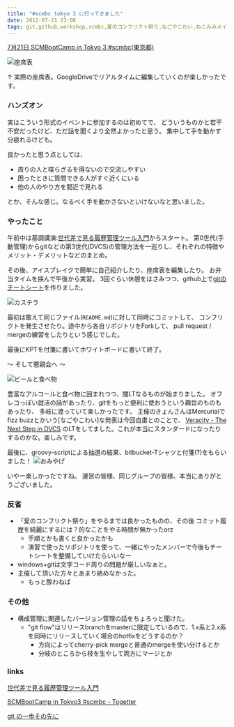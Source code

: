 ```yaml
---
title: "#scmbc tokyo 3 に行ってきました"
date: 2012-07-21 23:08
tags: git,github,workshop,scmbc,夏のコンフリクト祭り,なごやこわい,ねこみみメイド,うさみみエンジニア
---
```

[7月21日 SCMBootCamp in Tokyo 3 #scmbc(東京都)](http://kokucheese.com/event/index/42642/)

![座席表](https://lh4.googleusercontent.com/-HUE7jfc_yUk/UAq8jeG0K7I/AAAAAAAADbo/FJKWSiX5MtQ/w594-h497-k/SCMBootCampinTokyo3.png)

↑ 実際の座席表。GoogleDriveでリアルタイムに編集していくのが楽しかったです。


### ハンズオン
実はこういう形式のイベントに参加するのは初めてで、
どういうものかと若干不安だったけど、ただ話を聞くより全然よかったと思う。
集中して手を動かす分疲れるけども。

良かったと思う点としては、

- 周りの人と喋らざるを得ないので交流しやすい
- 困ったときに質問できる人がすぐ近くにいる
- 他の人のやり方を間近で見れる

とか、そんな感じ。なるべく手を動かさないといけないなと思いました。


### やったこと
午前中は基調講演:[世代差で見る履歴管理ツール入門](http://www.lares.dti.ne.jp/~foozy/fujiguruma/scm/scmbc-201207/speech.html)からスタート。
第0世代(手動管理)からgitなどの第3世代(DVCS)の管理方法を一巡りし、それぞれの特徴や
メリット・デメリットなどのまとめ。

その後、アイスブレイクで簡単に自己紹介したり、座席表を編集したり。
お弁当タイムを挟んで午後から実習。
3回ぐらい休憩をはさみつつ、github上で[gitのチートシート](https://github.com/STAR-ZERO/necomimi)を作りました。

![カステラ](https://lh4.googleusercontent.com/-WlWKUIeW7HI/UAqurhRSWPI/AAAAAAAADYw/3bjdYdTGLIc/s807/IMG_20120721_162728.jpg)

最初は敢えて同じファイル(`README.md`)に対して同時にコミットして、
コンフリクトを発生させたり。途中から各自リポジトリをForkして、
pull request / mergeの練習をしたりという感じでした。

最後にKPTを付箋に書いてホワイトボードに書いて終了。

〜 そして懇親会へ 〜

![ビールと食べ物](https://lh4.googleusercontent.com/-QTgh6Jzhptw/UAquwh5ektI/AAAAAAAADY4/0cykiGzrmrQ/s807/IMG_20120721_191356.jpg)

豊富なアルコールと食べ物に囲まれつつ、闇LTなるものが始まりました。
オフレコっぽい就活の話があったり、gitをもっと便利に使おうという趣旨のものもあったり、
多岐に渡っていて楽しかったです。
主催のきょんさんはMercurialでfizz buzzとかいう[なごやこわい]な発表は今回自粛とのことで、
[Veracity - The Next Step in DVCS](http://veracity-scm.com/)
のLTをしてました。これが本当にスタンダードになったりするのかな。楽しみです。



最後に、groovy-scriptによる抽選の結果、bitbucket-Tシャツと付箋(?)をもらいました！
![おみやげ](https://lh6.googleusercontent.com/-tu5WItm8i8Q/UAqvoqHi4ZI/AAAAAAAADbU/tVF5Ze8r_oM/s605/IMG_20120721_210946.jpg)

いやー楽しかったですね。
運営の皆様、同じグループの皆様、本当にありがとうございました。



### 反省
- 「夏のコンフリクト祭り」をやるまでは良かったものの、その後
コミット履歴を綺麗にするには？的なことをやる時間が無かったorz
  - 手順とかも書くと良かったかも
  - 演習で使ったリポジトリを使って、一緒にやったメンバーで今後もチートシートを整備していけたらいいなー
- windows+gitは文字コード周りの問題が厳しいなぁと。
- 主催して頂いた方々とあまり絡めなかった。
  - もっと酔わねば

### その他
- 構成管理に関連したバージョン管理の話をちょろっと聞けた。
  - "git flow"はリリースbranchをmasterに限定しているので、1.x系と2.x系を同時にリリースしていく場合のhotfixをどうするのか？
    - 方向によってcherry-pick mergeと普通のmergeを使い分けるとか
    - 分岐のところから枝を生やして両方にマージとか


### links
[世代差で見る履歴管理ツール入門](http://www.lares.dti.ne.jp/~foozy/fujiguruma/scm/scmbc-201207/speech.html)

[SCMBootCamp in Tokyo3 #scmbc - Togetter](http://togetter.com/li/342324)

[git の一歩その先に](http://tomykaira.rackbox.net/lt/lt.html)


